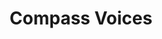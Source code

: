 ---
title: Compass Voices
background_option: 
background_image:
search_engine_optimization:
  page_title: "Compass Voices"
  page_description: ""
---